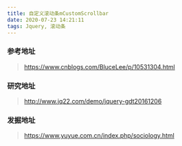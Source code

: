 ```yaml
---
title: 自定义滚动条mCustomScrollbar
date: 2020-07-23 14:21:11
tags: Jquery, 滚动条
---
```


### 参考地址
> https://www.cnblogs.com/BluceLee/p/10531304.html

### 研究地址
> http://www.jq22.com/demo/jquery-gdt20161206

### 发掘地址
> https://www.yuyue.com.cn/index.php/sociology.html